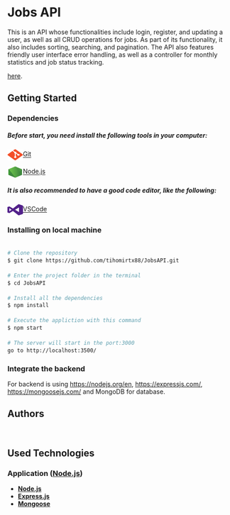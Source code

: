 # Jobs API
This is an API whose functionalities include login, register, and updating a user, as well as all CRUD operations for jobs. As part of its functionality, it also includes sorting, searching, and pagination. The API also features friendly user interface error handling, as well as a controller for monthly statistics and job status tracking.

[here](https://github.com/tihomirtx88/JobsAPI.git). 

## Getting Started

### Dependencies

##### Before start, you need install the following tools in your computer:

<img align="center" alt="GIT" height="25" width="35" src="https://raw.githubusercontent.com/devicons/devicon/master/icons/git/git-original.svg" style="max-width:100%;">[Git](https://git-scm.com)</img>

<img align="center" alt="NodeJS" height="25" width="35" src="https://raw.githubusercontent.com/devicons/devicon/master/icons/nodejs/nodejs-original.svg" style="max-width:100%;">[Node.js](https://nodejs.org/en/)</img>

##### It is also recommended to have a good code editor, like the following:

<img align="center" alt="VisualStudioCode" height="25" width="35" src="https://raw.githubusercontent.com/devicons/devicon/master/icons/visualstudio/visualstudio-plain.svg" style="max-width:100%;">[VSCode](https://code.visualstudio.com/)</img>

### Installing on local machine

```bash

# Clone the repository
$ git clone https://github.com/tihomirtx88/JobsAPI.git

# Enter the project folder in the terminal
$ cd JobsAPI

# Install all the dependencies
$ npm install

# Execute the appliction with this command
$ npm start

# The server will start in the port:3000
go to http://localhost:3500/

```


### Integrate the backend

For backend is using https://nodejs.org/en, https://expressjs.com/, https://mongoosejs.com/ and MongoDB for database.

## Authors

<a href="https://github.com/tihomirtx88">
 <img style="border-radius: 50%;" src="https://avatars.githubusercontent.com/u/88166066?v=4" width="100px;" alt=""/>
</a>

## Used Technologies
### **Application** ([Node.js](https://nodejs.org/en/))

-   **[Node.js](https://nodejs.org/en/)**
-   **[Express.js](https://expressjs.com/)**
-   **[Mongoose](https://mongoosejs.com/)**

